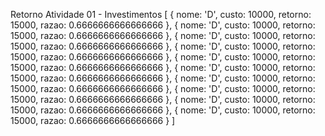 Retorno Atividade 01 - Investimentos
[
  {
    nome: 'D',
    custo: 10000,
    retorno: 15000,
    razao: 0.6666666666666666
  },
  {
    nome: 'D',
    custo: 10000,
    retorno: 15000,
    razao: 0.6666666666666666
  },
  {
    nome: 'D',
    custo: 10000,
    retorno: 15000,
    razao: 0.6666666666666666
  },
  {
    nome: 'D',
    custo: 10000,
    retorno: 15000,
    razao: 0.6666666666666666
  },
  {
    nome: 'D',
    custo: 10000,
    retorno: 15000,
    razao: 0.6666666666666666
  },
  {
    nome: 'D',
    custo: 10000,
    retorno: 15000,
    razao: 0.6666666666666666
  },
  {
    nome: 'D',
    custo: 10000,
    retorno: 15000,
    razao: 0.6666666666666666
  },
  {
    nome: 'D',
    custo: 10000,
    retorno: 15000,
    razao: 0.6666666666666666
  },
  {
    nome: 'D',
    custo: 10000,
    retorno: 15000,
    razao: 0.6666666666666666
  },
  {
    nome: 'D',
    custo: 10000,
    retorno: 15000,
    razao: 0.6666666666666666
  }
]
